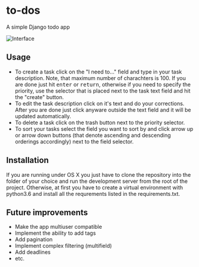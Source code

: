 # to-dos
A simple Django todo app


![Interface](https://i.ibb.co/SJ3kGRs/Screenshot-2019-03-31-at-19-17-35.png)


## Usage

* To create a task click on the "I need to..." field and type in your task description. Note, that maximum number of charachters
is 100. If you are done just hit <kbd>enter</kbd> or <kbd>return</kbd>, otherwise if you need to specify the priority, 
use the selector that is placed next to the task text field and hit the "create" button.
* To edit the task description click on it's text and do your corrections. After you are done just 
click anyware outside the text field and it will be updated automatically.
* To delete a task click on the trash button next to the priority selector.
* To sort your tasks select the field you want to sort by and click arrow up or arrow down buttons (that denote ascending and 
descending orderings accordingly) next to the field selector.

## Installation

If you are running under OS X you just have to clone the repository into the folder of your choice and run the development 
server from the root of the project. Otherwise, at first you have to create a virtual environment with python3.6 and install all the requrements listed in the requirements.txt.

## Future improvements
* Make the app multiuser compatible
* Implement the ability to add tags
* Add pagination
* Implement complex filtering (multifield)
* Add deadlines
* etc.
